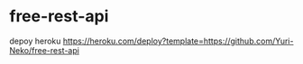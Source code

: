 # free-rest-api

depoy heroku
https://heroku.com/deploy?template=https://github.com/Yuri-Neko/free-rest-api
